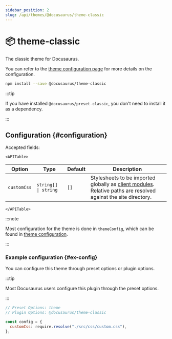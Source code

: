 ```yaml
---
sidebar_position: 2
slug: /api/themes/@docusaurus/theme-classic
---
```


# 📦 theme-classic

The classic theme for Docusaurus.

You can refer to the [theme configuration page](docs/api/themes/theme-configuration.md) for more details on the configuration.

```bash npm2yarn
npm install --save @docusaurus/theme-classic
```

:::tip

If you have installed `@docusaurus/preset-classic`, you don't need to install it as a dependency.

:::

## Configuration {#configuration}

Accepted fields:

```mdx-code-block
<APITable>
```

| Option      | Type                            | Default | Description                                                                                                                                               |
| ----------- | ------------------------------- | ------- | --------------------------------------------------------------------------------------------------------------------------------------------------------- |
| `customCss` | <code>string[] \| string</code> | `[]`    | Stylesheets to be imported globally as [client modules](../../advanced/client.md#client-modules). Relative paths are resolved against the site directory. |

```mdx-code-block
</APITable>
```

:::note

Most configuration for the theme is done in `themeConfig`, which can be found in [theme configuration](docs/api/themes/theme-configuration.md).

:::

### Example configuration {#ex-config}

You can configure this theme through preset options or plugin options.

:::tip

Most Docusaurus users configure this plugin through the preset options.

:::

```js config-tabs
// Preset Options: theme
// Plugin Options: @docusaurus/theme-classic

const config = {
  customCss: require.resolve("./src/css/custom.css"),
};
```
